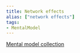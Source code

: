 ```yaml
---
title: Network effects
alias: ["network effects"]
tags:
- MentalModel
---
```

[Mental model collection](notes/Mental%20model%20collection.md)
